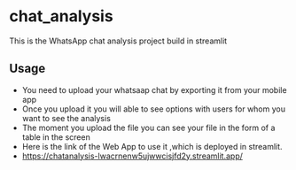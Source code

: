 # chat_analysis
This is the WhatsApp chat analysis project build in streamlit
## Usage
- You need to upload your whatsaap chat by exporting it from your mobile app
- Once you upload it you will able to see options with users for whom you want to see the analysis
- The moment you upload the file you can see your file in the form of a table in the screen
- Here is the link of the Web App to use it ,which is deployed in streamlit.
- https://chatanalysis-lwacrnenw5ujwwcisjfd2y.streamlit.app/
